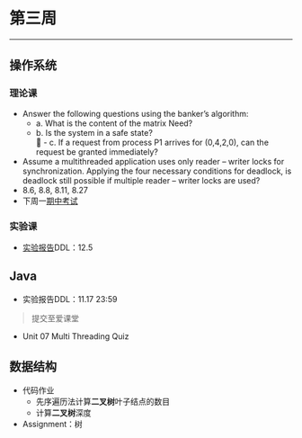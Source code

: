 # 第三周  
---  
## 操作系统  
### 理论课  
- Answer the following questions using the banker’s algorithm:  
	- a. What is the content of the matrix Need?  
	- b. Is the system in a safe state?  
 	- c. If a request from process P1 arrives for (0,4,2,0), can the request be granted immediately?  
- Assume a multithreaded application uses only reader – writer locks for synchronization. Applying the four necessary conditions for deadlock, is deadlock still possible if multiple reader – writer locks are used?  
- 8.6, 8.8, 8.11, 8.27  
- 下周一[期中考试](/Notice/Mideterm.md)    

### 实验课  
- [实验报告](/Homework/1811/第二周.md)DDL：12.5  

## Java  
- 实验报告DDL：11.17 23:59  
> 提交至爱课堂  
- Unit 07 Multi Threading Quiz  

## 数据结构  
- 代码作业  
	- 先序遍历法计算**二叉树**叶子结点的数目  
	- 计算**二叉树**深度  
- Assignment：树  
